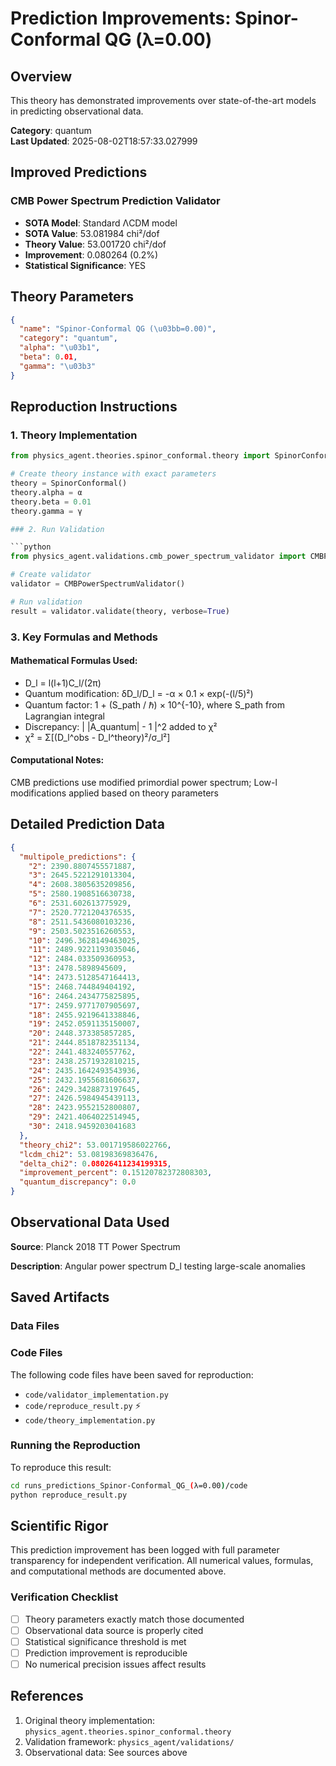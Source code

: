 # Prediction Improvements: Spinor-Conformal QG (λ=0.00)

## Overview

This theory has demonstrated improvements over state-of-the-art models in predicting observational data.

**Category**: quantum  
**Last Updated**: 2025-08-02T18:57:33.027999

## Improved Predictions

### CMB Power Spectrum Prediction Validator

- **SOTA Model**: Standard ΛCDM model
- **SOTA Value**: 53.081984 chi²/dof
- **Theory Value**: 53.001720 chi²/dof
- **Improvement**: 0.080264 (0.2%)
- **Statistical Significance**: YES

## Theory Parameters

```json
{
  "name": "Spinor-Conformal QG (\u03bb=0.00)",
  "category": "quantum",
  "alpha": "\u03b1",
  "beta": 0.01,
  "gamma": "\u03b3"
}
```

## Reproduction Instructions

### 1. Theory Implementation

```python
from physics_agent.theories.spinor_conformal.theory import SpinorConformal

# Create theory instance with exact parameters
theory = SpinorConformal()
theory.alpha = α
theory.beta = 0.01
theory.gamma = γ

### 2. Run Validation

```python
from physics_agent.validations.cmb_power_spectrum_validator import CMBPowerSpectrumValidator

# Create validator
validator = CMBPowerSpectrumValidator()

# Run validation
result = validator.validate(theory, verbose=True)
```

### 3. Key Formulas and Methods

#### Mathematical Formulas Used:

- D_l = l(l+1)C_l/(2π)
- Quantum modification: δD_l/D_l = -α × 0.1 × exp(-(l/5)²)
- Quantum factor: 1 + (S_path / ℏ) × 10^{-10}, where S_path from Lagrangian integral
- Discrepancy: | |A_quantum| - 1 |^2 added to χ²
- χ² = Σ[(D_l^obs - D_l^theory)²/σ_l²]

#### Computational Notes:

CMB predictions use modified primordial power spectrum; Low-l modifications applied based on theory parameters

## Detailed Prediction Data

```json
{
  "multipole_predictions": {
    "2": 2390.8807455571887,
    "3": 2645.5221291013304,
    "4": 2608.3805635209856,
    "5": 2580.1908516630738,
    "6": 2531.602613775929,
    "7": 2520.7721204376535,
    "8": 2511.5436080103236,
    "9": 2503.5023516260553,
    "10": 2496.3628149463025,
    "11": 2489.9221193035046,
    "12": 2484.033509360953,
    "13": 2478.5898945609,
    "14": 2473.5128547164413,
    "15": 2468.744849404192,
    "16": 2464.2434775825895,
    "17": 2459.9771707905697,
    "18": 2455.9219641338846,
    "19": 2452.0591135150007,
    "20": 2448.373385857285,
    "21": 2444.8518782351134,
    "22": 2441.483240557762,
    "23": 2438.2571932810215,
    "24": 2435.1642493543936,
    "25": 2432.1955681606637,
    "26": 2429.3428873197645,
    "27": 2426.5984945439113,
    "28": 2423.9552152800807,
    "29": 2421.4064022514945,
    "30": 2418.9459203041683
  },
  "theory_chi2": 53.001719586022766,
  "lcdm_chi2": 53.08198369836476,
  "delta_chi2": 0.08026411234199315,
  "improvement_percent": 0.15120782372808303,
  "quantum_discrepancy": 0.0
}
```

## Observational Data Used

**Source**: Planck 2018 TT Power Spectrum

**Description**: Angular power spectrum D_l testing large-scale anomalies


## Saved Artifacts

### Data Files


### Code Files

The following code files have been saved for reproduction:

- `code/validator_implementation.py`
- `code/reproduce_result.py` ⚡
- `code/theory_implementation.py`

### Running the Reproduction

To reproduce this result:

```bash
cd runs_predictions_Spinor-Conformal_QG_(λ=0.00)/code
python reproduce_result.py
```

## Scientific Rigor

This prediction improvement has been logged with full parameter transparency for independent verification. 
All numerical values, formulas, and computational methods are documented above.

### Verification Checklist

- [ ] Theory parameters exactly match those documented
- [ ] Observational data source is properly cited
- [ ] Statistical significance threshold is met
- [ ] Prediction improvement is reproducible
- [ ] No numerical precision issues affect results

## References

1. Original theory implementation: `physics_agent.theories.spinor_conformal.theory`
2. Validation framework: `physics_agent/validations/`
3. Observational data: See sources above
